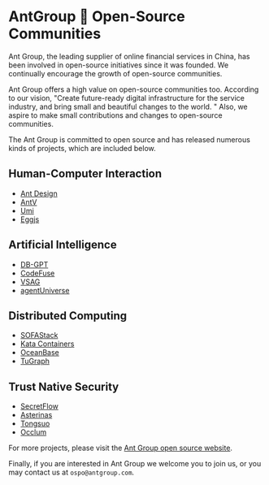 # AntGroup 🩷 Open-Source Communities

Ant Group, the leading supplier of online financial services in China, has been involved in open-source initiatives since it was founded. We continually encourage the growth of open-source communities.

Ant Group offers a high value on open-source communities too. According to our vision, "Create future-ready digital infrastructure for the service industry, and bring small and beautiful changes to the world. " Also, we aspire to make small contributions and changes to open-source communities.

The Ant Group is committed to open source and has released numerous kinds of projects, which are included below.

## Human-Computer Interaction
- [Ant Design](https://github.com/ant-design)
- [AntV](https://github.com/antvis)
- [Umi](https://github.com/umijs)
- [Eggjs](https://github.com/eggjs)

## Artificial Intelligence
- [DB-GPT](https://github.com/eosphoros-ai)
- [CodeFuse](https://github.com/codefuse-ai)
- [VSAG](https://github.com/alipay/vsag)
- [agentUniverse](https://github.com/alipay/agentuniverse)

## Distributed Computing
- [SOFAStack](https://github.com/sofastack)
- [Kata Containers](https://github.com/kata-containers)
- [OceanBase](https://github.com/oceanbase)
- [TuGraph](https://github.com/tugraph-family)

## Trust Native Security
- [SecretFlow](https://github.com/secretflow)
- [Asterinas](https://github.com/asterinas)
- [Tongsuo](https://github.com/Tongsuo-Project)
- [Occlum](https://github.com/occlum)

For more projects, please visit the [Ant Group open source website](https://opensource.antgroup.com/en/projects).

Finally, if you are interested in Ant Group we welcome you to join us, or you may contact us at `ospo@antgroup.com`.
